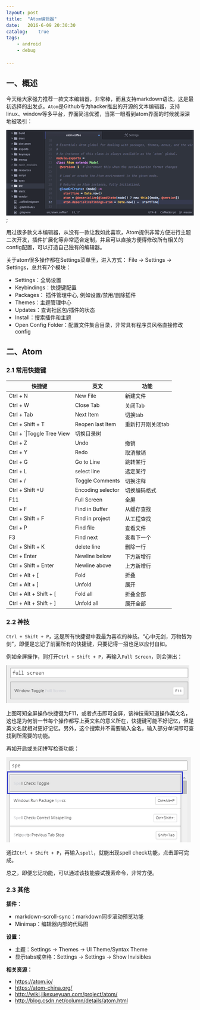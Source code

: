 ```yaml
---
layout: post
title:  "Atom编辑器"
date:   2016-6-09 20:30:30
catalog:    true
tags:
    - android
    - debug

---
```


## 一、概述

今天给大家强力推荐一款文本编辑器，非常棒，而且支持markdown语法，这是最初选择的出发点。`Atom`是Github专为hacker推出的开源的文本编辑器，支持linux、window等多平台，界面简洁优雅，当第一眼看到atom界面的时候就深深地被吸引：

![index](/images/atom/index.png);

用过很多款文本编辑器，从没有一款让我如此喜欢，Atom提供非常方便进行主题二次开发，插件扩展化等非常适合定制，并且可以直接方便得修改所有相关的config配置，可以打造自己独有的编辑器。

关于atom很多操作都在Settings菜单里，进入方式： File -> Settings ->  Settings，总共有7个模块：

- Settings：全局设置
- Keybindings：快捷键配置
- Packages： 插件管理中心, 例如设置/禁用/删除插件
- Themes：主题管理中心
- Updates：查询社区包/插件的状态
- Install：搜索插件和主题
- Open Config Folder：配置文件集合目录，非常具有程序员风格直接修改config

## 二、Atom

### 2.1 常用快捷键

|快捷键|英文|功能|
|---|---|---|
|Ctrl + N|New File|新建文件|
|Ctrl + W|Close Tab|关闭Tab|
|Ctrl + Tab|Next Item|切换tab|
|Ctrl + Shift + T|Reopen last Item|重新打开刚关闭tab
|Ctrl + `\|Toggle Tree View|切换目录树
|Ctrl + Z|Undo|撤销|
|Ctrl + Y|Redo|取消撤销|
|Ctrl + G|Go to Line|跳转某行|
|Ctrl + L|select line|选定某行
|Ctrl + /|Toggle Comments|切换注释|
|Ctrl + Shift +U|Encoding selector|切换编码格式|
|F11|Full Screen|全屏|
|Ctrl + F|Find in Buffer|从缓存查找
|Ctrl + Shift + F|Find in project|从工程查找
|Ctrl + P|Find file|查看文件
|F3|Find next|查看下一个|
|Ctrl + Shift + K|delete line|删除一行|
|Ctrl + Enter|Newline below|下方新增行|
|Ctrl + Shift + Enter|Newline above|上方新增行|
|Ctrl + Alt + [|Fold|折叠
|Ctrl + Alt + ]|Unfold|展开
|Ctrl + Alt + Shift + [|Fold all|折叠全部
|Ctrl + Alt + Shift + ]|Unfold all|展开全部

### 2.2 神技

`Ctrl + Shift + P`，这是所有快捷键中我最为喜欢的神技。“心中无剑，万物皆为剑”，即便是忘记了前面所有的快捷键，只要记得一招也足以应付自如。

例如全屏操作，则打开`Ctrl + Shift + P`，再输入`Full Screen`，则会弹出：

![full_screen](/images/atom/full_screen.png)

上图可知全屏操作快捷键为F11，或者点击即可全屏，该神技需知道操作英文名，这也是为何前一节每个操作都写上英文名的意义所在，快捷键可能不好记忆，但是英文名就相对更好记忆。另外，这个搜索并不需要输入全名，输入部分单词即可查找到所需要的功能。

再如开启或关闭拼写检查功能：

![spell_check](/images/atom/spell_check.png)

通过`Ctrl + Shift + P`，再输入`spell`，就能出现spell check功能，点击即可完成。

总之，即便忘记功能，可以通过该技能尝试搜索命令，非常方便。

### 2.3 其他

**插件：**

- markdown-scroll-sync：markdown同步滚动预览功能
- Minimap：编辑器内部的代码图

**设置：**

- 主题：Settings -> Themes -> UI Theme/Syntax Theme
- 显示tabs或空格：Settings -> Settings -> Show Invisibles

**相关资源：**

- <https://atom.io/>
- <https://atom-china.org/>
- <http://wiki.jikexueyuan.com/project/atom/>
- <http://blog.csdn.net/column/details/atom.html>
